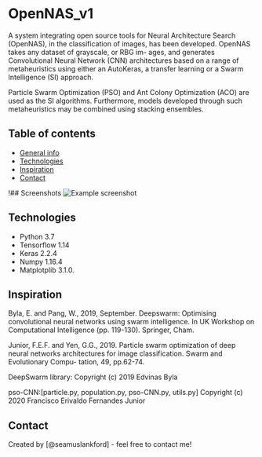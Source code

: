 # OpenNAS_v1
A system integrating open source tools for Neural Architecture Search (OpenNAS), in the classification of images, 
has been developed. OpenNAS takes any dataset of grayscale, or RBG im- ages, and generates Convolutional Neural Network 
(CNN) architectures based on a range of metaheuristics using either an AutoKeras, a transfer learning or a Swarm Intelligence (SI) approach.

Particle Swarm Optimization (PSO) and Ant Colony Optimization (ACO) are used as the SI algorithms. Furthermore, models 
developed through such metaheuristics may be combined using stacking ensembles.

## Table of contents
* [General info](#general-info) <!---* [Screenshots](#screenshots) -->
* [Technologies](#technologies) <!---* * [Setup](#setup) -->
* [Inspiration](#inspiration)
* [Contact](#contact)

<!---* ## General info
Add more general information about project. What the purpose of the project is? Motivation? -->

!## Screenshots
![Example screenshot](./img/screenshot.png)

## Technologies
* Python 3.7
* Tensorflow 1.14
* Keras 2.2.4
* Numpy 1.16.4
* Matplotplib 3.1.0.

## Inspiration

Byla, E. and Pang, W., 2019, September. Deepswarm: Optimising convolutional neural networks using swarm intelligence. In UK Workshop on Computational Intelligence (pp. 119-130). Springer, Cham.

Junior, F.E.F. and Yen, G.G., 2019. Particle swarm optimization of deep neural
networks architectures for image classification. Swarm and Evolutionary Compu-
tation, 49, pp.62-74.

DeepSwarm library: 
Copyright (c) 2019 Edvinas Byla

pso-CNN:[particle.py, population.py, pso-CNN.py, utils.py] 
Copyright (c) 2020 Francisco Erivaldo Fernandes Junior

## Contact
Created by [@seamuslankford] - feel free to contact me!
